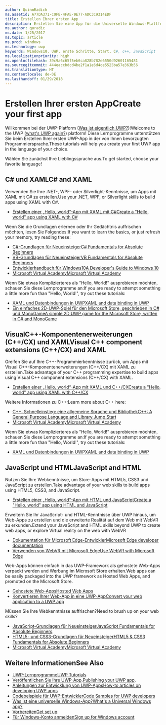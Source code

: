 ```yaml
---
author: QuinnRadich
ms.assetid: A77DA371-C0FE-4FAE-9E77-ADC3C9314EDF
title: Erstellen Ihrer ersten App
description: Erstellen Sie eine App für die Universelle Windows-Plattform (UWP) für Windows10 mithilfe Ihrer bevorzugten Programmiersprache.
ms.author: quradic
ms.date: 1/25/2017
ms.topic: article
ms.prod: windows
ms.technology: uwp
keywords: Windows10, UWP, erste Schritte, Start, C#, c++, JavaScript
ms.localizationpriority: high
ms.openlocfilehash: 39c9a6c65f5eb6ca828b782e6550d92601165481
ms.sourcegitcommit: 444eaccbdcd4be2f1a1e6d4ce5525ba57e363b56
ms.translationtype: HT
ms.contentlocale: de-DE
ms.lasthandoff: 01/29/2018
---
```

# <a name="create-your-first-app"></a><span data-ttu-id="e81f4-104">Erstellen Ihrer ersten App</span><span class="sxs-lookup"><span data-stu-id="e81f4-104">Create your first app</span></span>

<span data-ttu-id="e81f4-105">Willkommen bei der UWP-Platform ([Was ist eigentlich UWP?](whats-a-uwp.md))!</span><span class="sxs-lookup"><span data-stu-id="e81f4-105">Welcome to the UWP ([what's UWP again?](whats-a-uwp.md)) platform!</span></span> <span data-ttu-id="e81f4-106">Diese Lernprogramme unterstützen Sie beim Erstellen Ihrer ersten UWP-App in der von Ihnen bevorzugten Programmiersprache.</span><span class="sxs-lookup"><span data-stu-id="e81f4-106">These tutorials will help you create your first UWP app in the language of your choice.</span></span>

<span data-ttu-id="e81f4-107">Wählen Sie zunächst Ihre Lieblingssprache aus.</span><span class="sxs-lookup"><span data-stu-id="e81f4-107">To get started, choose your favorite language!</span></span>

## <a name="c-and-xaml"></a><span data-ttu-id="e81f4-108">C# und XAML</span><span class="sxs-lookup"><span data-stu-id="e81f4-108">C# and XAML</span></span>

<span data-ttu-id="e81f4-109">Verwenden Sie Ihre .NET-, WPF- oder Silverlight-Kenntnisse, um Apps mit XAML mit C# zu erstellen.</span><span class="sxs-lookup"><span data-stu-id="e81f4-109">Use your .NET, WPF, or Silverlight skills to build apps using XAML with C#.</span></span>

* [<span data-ttu-id="e81f4-110">Erstellen einer „Hello, world“-App mit XAML mit C#</span><span class="sxs-lookup"><span data-stu-id="e81f4-110">Create a "Hello, world" app using XAML with C#</span></span>](create-a-hello-world-app-xaml-universal.md)

<span data-ttu-id="e81f4-111">Wenn Sie die Grundlagen erlernen oder Ihr Gedächtnis auffrischen möchten, lesen Sie Folgendes:</span><span class="sxs-lookup"><span data-stu-id="e81f4-111">If you want to learn the basics, or just refresh your memory, try reading these:</span></span>

* [<span data-ttu-id="e81f4-112">C#-Grundlagen für Neueinsteiger</span><span class="sxs-lookup"><span data-stu-id="e81f4-112">C# Fundamentals for Absolute Beginners</span></span>](https://go.microsoft.com/fwlink/?linkid=850801)
* [<span data-ttu-id="e81f4-113">VB-Grundlagen für Neueinsteiger</span><span class="sxs-lookup"><span data-stu-id="e81f4-113">VB Fundamentals for Absolute Beginners</span></span>](https://go.microsoft.com/fwlink/?linkid=850802)
* [<span data-ttu-id="e81f4-114">Entwicklerhandbuch für Windows10</span><span class="sxs-lookup"><span data-stu-id="e81f4-114">A Developer's Guide to Windows 10</span></span>](https://go.microsoft.com/fwlink/?linkid=850804)
* [<span data-ttu-id="e81f4-115">Microsoft Virtual Academy</span><span class="sxs-lookup"><span data-stu-id="e81f4-115">Microsoft Virtual Academy</span></span>](http://www.microsoftvirtualacademy.com/)

<span data-ttu-id="e81f4-116">Wenn Sie etwas Komplizierteres als "Hello, World!" ausprobieren möchten, schauen Sie diese Lernprogramme an:</span><span class="sxs-lookup"><span data-stu-id="e81f4-116">If you are ready to attempt something a little more fun than "Hello, World!", try out these tutorials:</span></span>

* [<span data-ttu-id="e81f4-117">XAML und Datenbindungen in UWP</span><span class="sxs-lookup"><span data-stu-id="e81f4-117">XAML and data binding in UWP</span></span>](xaml-basics-intro.md)
* [<span data-ttu-id="e81f4-118">Ein einfaches 2D-UWP-Spiel für den Microsoft Store, geschrieben in C# und MonoGame</span><span class="sxs-lookup"><span data-stu-id="e81f4-118">A simple 2D UWP game for the Microsoft Store, written in C# and MonoGame</span></span>](get-started-tutorial-game-mg2d.md)


## <a name="visual-c-component-extensions-ccx-and-xaml"></a><span data-ttu-id="e81f4-119">VisualC++-Komponentenerweiterungen (C++/CX) und XAML</span><span class="sxs-lookup"><span data-stu-id="e81f4-119">Visual C++ component extensions (C++/CX) and XAML</span></span>

<span data-ttu-id="e81f4-120">Greifen Sie auf Ihre C++-Programmierkenntnisse zurück, um Apps mit Visual C++-Komponentenerweiterungen (C++/CX) mit XAML zu erstellen.</span><span class="sxs-lookup"><span data-stu-id="e81f4-120">Take advantage of your C++ programming expertise to build apps using Visual C++ component extensions (C++/CX) with XAML.</span></span>

* [<span data-ttu-id="e81f4-121">Erstellen einer „Hello, world“-App mit XAML und C++/CX</span><span class="sxs-lookup"><span data-stu-id="e81f4-121">Create a "Hello, world" app using XAML with C++/CX</span></span>](create-a-basic-windows-10-app-in-cpp.md)

<span data-ttu-id="e81f4-122">Weitere Informationen zu C++:</span><span class="sxs-lookup"><span data-stu-id="e81f4-122">Learn more about C++ here:</span></span>

* [<span data-ttu-id="e81f4-123">C++: Schnelleinstieg: eine allgemeine Sprache und Bibliothek</span><span class="sxs-lookup"><span data-stu-id="e81f4-123">C++: A General Purpose Language and Library Jump Start</span></span>](http://www.microsoftvirtualacademy.com/training-courses/c-a-general-purpose-language-and-library-jump-start)
* [<span data-ttu-id="e81f4-124">Microsoft Virtual Academy</span><span class="sxs-lookup"><span data-stu-id="e81f4-124">Microsoft Virtual Academy</span></span>](http://go.microsoft.com/fwlink/p/?LinkID=389916)

<span data-ttu-id="e81f4-125">Wenn Sie etwas Komplizierteres als "Hello, World!" ausprobieren möchten, schauen Sie diese Lernprogramme an:</span><span class="sxs-lookup"><span data-stu-id="e81f4-125">If you are ready to attempt something a little more fun than "Hello, World!", try out these tutorials:</span></span>

* [<span data-ttu-id="e81f4-126">XAML und Datenbindungen in UWP</span><span class="sxs-lookup"><span data-stu-id="e81f4-126">XAML and data binding in UWP</span></span>](xaml-basics-intro.md)

## <a name="javascript-and-html"></a><span data-ttu-id="e81f4-127">JavaScript und HTML</span><span class="sxs-lookup"><span data-stu-id="e81f4-127">JavaScript and HTML</span></span>

<span data-ttu-id="e81f4-128">Nutzen Sie Ihre Webkenntnisse, um Store-Apps mit HTML5, CSS3 und JavaScript zu erstellen.</span><span class="sxs-lookup"><span data-stu-id="e81f4-128">Take advantage of your web skills to build apps using HTML5, CSS3, and JavaScript.</span></span>

* [<span data-ttu-id="e81f4-129">Erstellen einer „Hello, world“-App mit HTML und JavaScript</span><span class="sxs-lookup"><span data-stu-id="e81f4-129">Create a "Hello, world" app using HTML and JavaScript</span></span>](create-a-hello-world-app-js-uwp.md)

<span data-ttu-id="e81f4-130">Erweitern Sie Ihr JavaScript- und HTML-Kenntnisse über UWP hinaus, um Web-Apps zu erstellen und die erweiterte Realität auf dem Web mit WebVR zu erkunden.</span><span class="sxs-lookup"><span data-stu-id="e81f4-130">Extend your JavaScript and HTML skills beyond UWP to create web apps, or explore Virtual reality on the web with WebVR</span></span>

* [<span data-ttu-id="e81f4-131">Dokumentation für Microsoft Edge-Entwickler</span><span class="sxs-lookup"><span data-stu-id="e81f4-131">Microsoft Edge developer documentation</span></span>](https://docs.microsoft.com/microsoft-edge/)
* [<span data-ttu-id="e81f4-132">Verwenden von WebVR mit Microsoft Edge</span><span class="sxs-lookup"><span data-stu-id="e81f4-132">Use WebVR with Microsoft Edge</span></span>](https://docs.microsoft.com/en-us/microsoft-edge/webvr/)

<span data-ttu-id="e81f4-133">Web-Apps können einfach in das UWP-Framework als gehostete Web-Apps verpackt werden und Werbung im Microsoft Store erhalten.</span><span class="sxs-lookup"><span data-stu-id="e81f4-133">Web apps can be easily packaged into the UWP framework as Hosted Web Apps, and promoted on the Microsoft Store.</span></span>

* [<span data-ttu-id="e81f4-134">Gehostete Web-Apps</span><span class="sxs-lookup"><span data-stu-id="e81f4-134">Hosted Web Apps</span></span>](https://developer.microsoft.com/windows/bridges/hosted-web-apps)
* [<span data-ttu-id="e81f4-135">Konvertieren Ihrer Web-App in eine UWP-App</span><span class="sxs-lookup"><span data-stu-id="e81f4-135">Convert your web application to a UWP app</span></span>](../porting/hwa-create-windows.md)

<span data-ttu-id="e81f4-136">Müssen Sie Ihre Webkenntnisse auffrischen?</span><span class="sxs-lookup"><span data-stu-id="e81f4-136">Need to brush up on your web skills?</span></span>

* [<span data-ttu-id="e81f4-137">JavaScript-Grundlagen für Neueinsteiger</span><span class="sxs-lookup"><span data-stu-id="e81f4-137">JavaScript Fundamentals for Absolute Beginners</span></span>](http://www.microsoftvirtualacademy.com/training-courses/javascript-fundamentals-for-absolute-beginners)
* [<span data-ttu-id="e81f4-138">HTML5- und CSS3-Grundlagen für Neueinsteiger</span><span class="sxs-lookup"><span data-stu-id="e81f4-138">HTML5 & CSS3 Fundamentals for Absolute Beginners</span></span>](http://www.microsoftvirtualacademy.com/training-courses/html5-css3-fundamentals-development-for-absolute-beginners)
* [<span data-ttu-id="e81f4-139">Microsoft Virtual Academy</span><span class="sxs-lookup"><span data-stu-id="e81f4-139">Microsoft Virtual Academy</span></span>](http://go.microsoft.com/fwlink/p/?LinkID=389916)

## <a name="see-also"></a><span data-ttu-id="e81f4-140">Weitere Informationen</span><span class="sxs-lookup"><span data-stu-id="e81f4-140">See Also</span></span>

* [<span data-ttu-id="e81f4-141">UWP-Lernprogramme</span><span class="sxs-lookup"><span data-stu-id="e81f4-141">UWP Tutorials</span></span>](create-uwp-apps.md)
* <span data-ttu-id="e81f4-142">[Veröffentlichen Sie Ihre UWP-App](https://developer.microsoft.com/store/publish-apps).</span><span class="sxs-lookup"><span data-stu-id="e81f4-142">[Publishing your UWP app](https://developer.microsoft.com/store/publish-apps).</span></span>
* [<span data-ttu-id="e81f4-143">Anleitungen zur Entwicklung von UWP-Apps</span><span class="sxs-lookup"><span data-stu-id="e81f4-143">How-to articles on developing UWP apps</span></span>](https://developer.microsoft.com/windows/apps/develop)
* [<span data-ttu-id="e81f4-144">Codebeispiele für UWP-Entwickler</span><span class="sxs-lookup"><span data-stu-id="e81f4-144">Code Samples for UWP developers</span></span>](https://developer.microsoft.com/windows/samples)
* [<span data-ttu-id="e81f4-145">Was ist eine universelle Windows-App?</span><span class="sxs-lookup"><span data-stu-id="e81f4-145">What's a Universal Windows app?</span></span>](whats-a-uwp.md)
* [<span data-ttu-id="e81f4-146">Vorbereiten</span><span class="sxs-lookup"><span data-stu-id="e81f4-146">Get set up</span></span>](get-set-up.md)
* [<span data-ttu-id="e81f4-147">Für Windows-Konto anmelden</span><span class="sxs-lookup"><span data-stu-id="e81f4-147">Sign up for Windows account</span></span>](sign-up.md)
